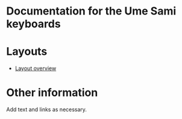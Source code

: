 # Documentation for the Ume Sami keyboards


# Layouts

-   [Layout overview](layout.html)

# Other information

Add text and links as necessary.
